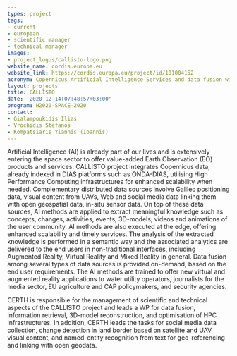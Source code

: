 ```yaml
---
types: project
tags:
- current
- european
- scientific manager
- technical manager
images:
- project_logos/callisto-logo.png
website_name: cordis.europa.eu
website_link: https://cordis.europa.eu/project/id/101004152
acronym: Copernicus Artificial Intelligence Services and data fusion with other distributed data sources and processing at the edge to support DIAS and HPC infrastructures
layout: projects
title: CALLISTO
date: '2020-12-14T07:48:57+03:00'
program: H2020-SPACE-2020
contact:
- Gialampoukidis Ilias
- Vrochidis Stefanos
- Kompatsiaris Yiannis (Ioannis)
---
```

<p>
Artificial Intelligence (AI) is already part of our lives and is extensively entering the space sector to offer value-added Earth Observation (EO) products and services. CALLISTO project integrates Copernicus data, already indexed in DIAS platforms such as ONDA-DIAS, utilising High Performance Computing infrastructures for enhanced scalability when needed. Complementary distributed data sources involve Galileo positioning data, visual content from UAVs, Web and social media data linking them with open geospatial data, in-situ sensor data. On top of these data sources, AI methods are applied to extract meaningful knowledge such as concepts, changes, activities, events, 3D-models, videos and animations of the user community. AI methods are also executed at the edge, offering enhanced scalability and timely services. The analysis of the extracted knowledge is performed in a semantic way and the associated analytics are delivered to the end users in non-traditional interfaces, including Augmented Reality, Virtual Reality and Mixed Reality in general. Data fusion among several types of data sources is provided on-demand, based on the end user requirements. The AI methods are trained to offer new virtual and augmented reality applications to water utility operators, journalists for the media sector, EU agriculture and CAP policymakers, and security agencies.
</p>
<p>
CERTH is responsible for the management of scientific and technical aspects of the CALLISTO project and leads a WP for data fusion, information retrieval, 3D-model reconstruction, and optimisation of HPC infrastructures. In addition, CERTH leads the tasks for social media data collection, change detection in land border based on satellite and UAV visual content, and named-entity recognition from text for geo-referencing and linking with open geodata.
</p>
